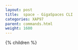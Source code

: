 ```yaml
---
layout: post
title:  space - GigaSpaces CLI
categories: XAP97
parent: commands.html
weight: 1600
---
```


{% children %}
